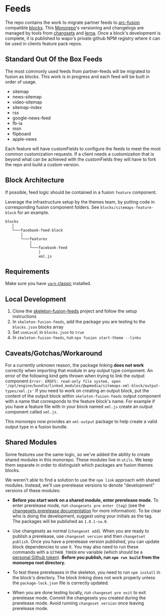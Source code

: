 # Feeds

The repo contains the work to migrate partner feeds to [arc-fusion](https://github.com/WPMedia/fusion) compatible [blocks](https://github.com/WPMedia/fusion-news-theme-blocks).
This [Monorepo](https://monorepo.guide)'s versioning and changelogs are managed by tools from [changsets](https://github.com/atlassian/changesets) and [lerna](https://github.com/lerna/lerna). Once a block's development is complete, it is published to wapo's private github NPM registry where it can be used in clients feature pack repos.

## Standard Out Of the Box Feeds

The most commonly used feeds from partner-feeds will be migrated to fusion as blocks. This work is in progress and each feed will be built in order of usage.

- sitemap
- news-sitemap
- video-sitemap
- sitemap-index
- rss
- google-news-feed
- fb-ia
- msn
- flipboard
- apple-news

Each feature will have customFields to configure the feeds to meet the most common customization requests. If a client needs a customization that is beyond what can be achieved with the customFields they will have to fork the repo and build a custom version.

## Block Architecture

If possible, feed logic should be contained in a fusion `feature` component.

Leverage the infrastructure setup by the themes team, by putting code in corresponding fusion component folders. See `blocks/sitemaps-feature-block` for an example.

```
blocks
   │
   └───facebook-feed-block
       │
       └───features
           │
           └───facebook-feed
               |
               xml.js
```

## Requirements

Make sure you have [`yarn` classic](https://classic.yarnpkg.com/en/) installed.

## Local Development

1. Clone the [skeleton-fusion-feeds](https://github.com/WPMedia/skeleton-fusion-feeds) project and follow the setup instructions
2. In `skeleton-fusion-feeds`, add the package you are testing to the `blocks.json` blocks array
3. Set `useLocal` in `blocks.json` to `true`
4. In `skeleton-fusion-feeds`, run `npx fusion start-theme --links`

## Caveats/Gotchas/Workaround

For a currently unknown reason, the package linking **does not work** correctly when importing that module in any output type component. An error of the following kind gets thrown when trying to link the output component
`Error: EROFS: read-only file system, open '/opt/engine/bundle/linked_modules/@wpmedia/sitemaps-xml-block/output-types/xml.js'`
If you need to work on creating an output block, put the content of the output block within `skeleton-fusion-feeds` output component with a name that corresponds to the feature block's name.
For example if you have a feature file with in your block named `xml.js` create an output component called `xml.js`.

This monorepo now provides an `xml-output` package to help create a valid output type in a fusion bundle.

## Shared Modules

Some features use the same logic, so we've added the ability to create shared modules in this monorepo. These modules live in `utils`. We keep them separate in order to distinguish which packages are fusion themes blocks.

We weren't able to find a solution to use the `npm link` approach with shared modules. Instead, we'll use prerelease versions to denote "development" versions of these modules:

- **Before you start work on a shared module, enter prerelease mode.** To enter prerelease mode, run `changesets pre enter {tag}` (see the [changesets prerelease documentation](https://github.com/atlassian/changesets/blob/master/docs/prereleases.md) for more information). To be clear who is doing the development, suggest using your initials as the tag. The packages will be published as `1.0.1-cw.0`.

- Use changesets as normal (`changeset add`). When you are ready to publish a prerelease, use `changeset version` and then `changetset publish`. Once you have a prerelease version published, you can update block dependencies to use it. You may also need to run these commands with a `GITHUB_TOKEN` env variable (which should be a [personal Github token](https://github.com/settings/tokens)). **Before you publish, run `npm run build` from the monorepo root directory.**

- To test these prereleases in the skeleton, you need to run `npm install` in the block's directory. The block linking does not work properly unless the `package-lock.json` file is correctly updated.

- When you are done testing locally, run `changeset pre exit` to exit prerelease mode. Commit the changesets you created during the prerelease mode. Avoid running `changeset version` once leaving prerelease mode.
